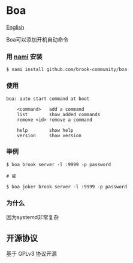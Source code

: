 # Boa

[English](readme.md)

Boa可以添加开机自动命令

### 用 [nami](https://github.com/txthinking/nami) 安装

```
$ nami install github.com/brook-community/boa
```

### 使用

	boa: auto start command at boot

        <command>   add a command
        list        show added commands
        remove <id> remove a command

        help        show help
        version     show version

### 举例

    $ boa brook server -l :9999 -p password

	# 或

    $ boa joker brook server -l :9999 -p password

### 为什么

因为systemd非常复杂

## 开源协议

基于 GPLv3 协议开源
